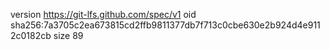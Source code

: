 version https://git-lfs.github.com/spec/v1
oid sha256:7a3705c2ea673815cd2ffb9811377db7f713c0cbe630e2b924d4e9112c0182cb
size 89

